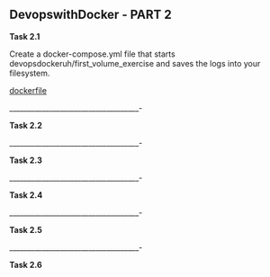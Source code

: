 ## DevopswithDocker - PART 2

**Task 2.1**

Create a docker-compose.yml file that starts devopsdockeruh/first_volume_exercise and saves the logs into your filesystem.  

[dockerfile](./2.1/dockerfile)  

____________________________________-

**Task 2.2**  

____________________________________-

**Task 2.3**  

____________________________________-

**Task 2.4**  

____________________________________-

**Task 2.5**  

____________________________________-

**Task 2.6**
